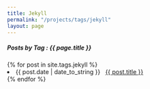 ```yaml
---
title: Jekyll
permalink: "/projects/tags/jekyll"
layout: page
---
```


<h5> Posts by Tag : {{ page.title }} </h5>

<div class="card">
{% for post in site.tags.jekyll %}
 <li class="category-posts"><span>{{ post.date | date_to_string }}</span> &nbsp; <a href="{{ post.url }}">{{ post.title }}</a></li>
{% endfor %}
</div>
